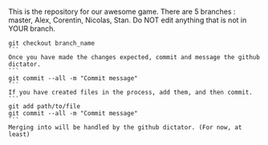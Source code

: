 This is the repository for our awesome game.
There are 5 branches : master, Alex, Corentin, Nicolas, Stan.
Do NOT edit anything that is not in YOUR branch. 
````
git checkout branch_name
```
Once you have made the changes expected, commit and message the github dictator. 
```
git commit --all -m "Commit message"
```
If you have created files in the process, add them, and then commit.
```
git add path/to/file
git commit --all -m "Commit message"
```
Merging into will be handled by the github dictator. (For now, at least) 
